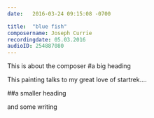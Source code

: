 ```yaml
---
date:   2016-03-24 09:15:08 -0700

title:  "blue fish"
composername: Joseph Currie
recordingdate: 05.03.2016
audioID: 254887080
---
```


This is about the composer
#a big heading

This painting talks to my great love of startrek....

##a smaller heading

and some writing
